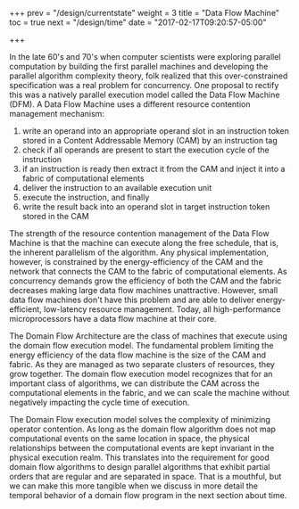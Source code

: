 +++
prev = "/design/currentstate"
weight = 3
title = "Data Flow Machine"
toc = true
next = "/design/time"
date = "2017-02-17T09:20:57-05:00"

+++

In the late 60's and 70's when computer scientists were exploring parallel
computation by building the first parallel machines and developing the
parallel algorithm complexity theory, folk realized that this
over-constrained specification was a real problem for concurrency. 
One proposal to rectify this was a natively parallel execution
model called the Data Flow Machine (DFM). A Data Flow Machine uses a 
different resource contention management mechanism:

 1. write an operand into an appropriate operand slot in an instruction token stored in a Content Addressable Memory (CAM) by an instruction tag
 2. check if all operands are present to start the execution cycle of the instruction
 3. if an instruction is ready then extract it from the CAM and inject it into a fabric of computational elements
 4. deliver the instruction to an available execution unit
 5. execute the instruction, and finally
 6. write the result back into an operand slot in target instruction token stored in the CAM
 
The strength of the resource contention management of the Data Flow Machine
is that the machine can execute along the free schedule, that is, the 
inherent parallelism of the algorithm. Any physical implementation, however,
is constrained by the energy-efficiency of the CAM and the network 
that connects the CAM to the fabric of computational elements. As 
concurrency demands grow the efficiency of both the CAM and the fabric
decreases making large data flow machines unattractive. However, small data
flow machines don't have this problem and are able to deliver energy-efficient, 
low-latency resource management. Today, all high-performance microprocessors 
have a data flow machine at their core. 

The Domain Flow Architecture are the class of machines that execute 
using the domain flow execution model. The fundamental problem limiting 
the energy efficiency of the data flow machine is the size of the CAM 
and fabric. As they are managed as two separate clusters of resources, 
they grow together. The domain flow execution model recognizes that for 
an important class of algorithms, we can distribute the CAM across the
computational elements in the fabric, and we can scale the machine 
without negatively impacting the cycle time of execution. 

The Domain Flow execution model solves the complexity of minimizing 
operator contention. As long as the domain flow algorithm does not map
computational events on the same location in space, the physical 
relationships between the computational events are kept invariant
in the physical execution realm. This translates into the requirement 
for good domain flow algorithms to design parallel algorithms that 
exhibit partial orders that are regular and are separated in space. 
That is a mouthful, but we can make this more tangible when we discuss 
in more detail the temporal behavior of a domain flow program in the
next section about time.
